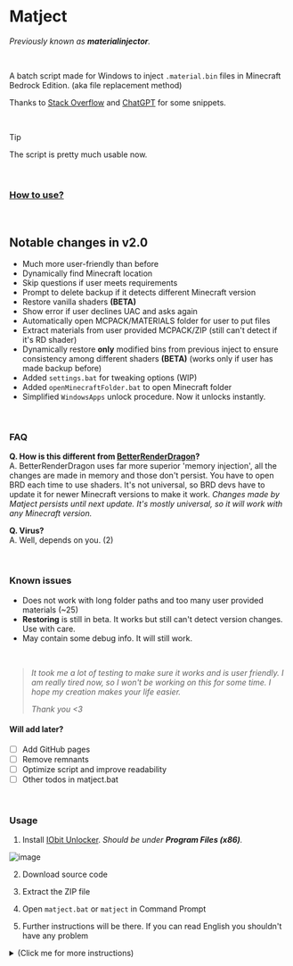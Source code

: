 # Matject
*Previously known as **materialinjector**.*

<br>

A batch script made for Windows to inject `.material.bin` files in Minecraft Bedrock Edition. (aka file replacement method)  

Thanks to [Stack Overflow](https://stackoverflow.com/) and [ChatGPT](https://chatgpt.com) for some snippets.

<br>

> [!TIP]
> The script is pretty much usable now.

<br>

### [How to use?](#usage)

<br>

## Notable changes in v2.0
* Much more user-friendly than before
* Dynamically find Minecraft location
* Skip questions if user meets requirements
* Prompt to delete backup if it detects different Minecraft version
* Restore vanilla shaders **(BETA)**
* Show error if user declines UAC and asks again
* Automatically open MCPACK/MATERIALS folder for user to put files
* Extract materials from user provided MCPACK/ZIP (still can't detect if it's RD shader)
* Dynamically restore **only** modified bins from previous inject to ensure consistency among different shaders **(BETA)** (works only if user has made backup before)
* Added `settings.bat` for tweaking options (WIP)
* Added `openMinecraftFolder.bat` to open Minecraft folder
* Simplified `WindowsApps` unlock procedure. Now it unlocks instantly.

<br>

### FAQ
**Q. How is this different from [BetterRenderDragon](https://github.com/ddf8196/BetterRenderDragon/)?**  
A. BetterRenderDragon uses far more superior 'memory injection', all the changes are made in memory and those don't persist. You have to open BRD each time to use shaders. It's not universal, so BRD devs have to update it for newer Minecraft versions to make it work. *Changes made by Matject persists until next update. It's mostly universal, so it will work with any Minecraft version.*

**Q. Virus?**  
A. Well, depends on you. (2)

<br>

### **Known issues**
* Does not work with long folder paths and too many user provided materials (~25)
* **Restoring** is still in beta. It works but still can't detect version changes. Use with care.
* May contain some debug info. It will still work.

<br>

> *It took me a lot of testing to make sure it works and is user friendly. I am really tired now, so I won't be working on this for some time. I hope my creation makes your life easier.*
>
> *Thank you <3*

#### Will add later?
- [ ] Add GitHub pages
- [ ] Remove remnants
- [ ] Optimize script and improve readability
- [ ] Other todos in matject.bat

<br>

### Usage
1. Install [IObit Unlocker](https://www.iobit.com/en/iobit-unlocker.php). *Should be under **Program Files (x86)**.*


![image](https://github.com/user-attachments/assets/4422464e-26a3-4068-993e-adc76817ca9c)  

2. Download source code

3. Extract the ZIP file

4. Open `matject.bat` or `matject` in Command Prompt

5. Further instructions will be there. If you can read English you shouldn't have any problem

<details> 
  <summary> (Click me for more instructions) </summary>
    <ul>
        <li>Answer the questions as needed</li>
        <li>Backup if needed</li>
        <li>Select <b>Auto</b> or <b>Manual</b> method</li>
        <li>It will open folder, add a <b>MCPACK/ZIP</b> or <b>.material.bin</b> files based on your choice</li>
        <li>Proceed with injection
        <li>Accept all UAC prompts or it will not work
    </ul>
</details>

